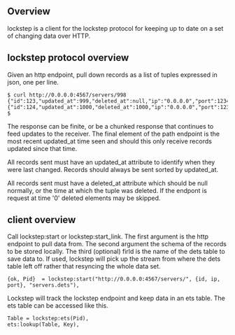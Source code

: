 ## Overview

lockstep is a client for the lockstep protocol for keeping up to date on a set of changing data over HTTP.

## lockstep protocol overview

Given an http endpoint, pull down records as a list of tuples expressed in json, one per line. 

    $ curl http://0.0.0.0:4567/servers/998
    {"id":123,"updated_at":999,"deleted_at":null,"ip":"0.0.0.0","port":1234}
    {"id":124,"updated_at":1000,"deleted_at":1000,"ip":"0.0.0.0","port":1234}
    $

The response can be finite, or be a chunked response that continues to feed
updates to the receiver.  The final element of the path endpoint is the most
recent updated_at time seen and should this only receive records updated since
that time.

All records sent must have an updated_at attribute to identify when they were
last changed.  Records should always be sent sorted by updated_at.

All records sent must have a deleted_at attribute which should be null
normally, or the time at which the tuple was deleted.  If the endpont is
request at time '0' deleted elements may be skipped.

## client overview

Call lockstep:start or lockstep:start_link.  The first argument is the http
endpoint to pull data from.  The second argument the schema of the records to
be stored locally.  The third (optional) firld is the name of the
dets table to save data to.  If used, lockstep will pick up the stream from
where the dets table left off rather that resyncing the whole data set.

    {ok, Pid}  = lockstep:start("http://0.0.0.0:4567/servers/", {id, ip, port}, "servers.dets"),

Lockstep will track the lockstep endpoint and keep data in an ets table.  The
ets table can be accessed like this.

    Table = lockstep:ets(Pid),
    ets:lookup(Table, Key),



